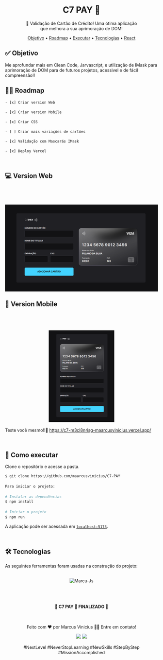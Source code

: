 <h1 align="center">C7 PAY 🏦</h1>

<p align="center">🚀 Validação de Cartão de Crédito! Uma ótima aplicação</br>que melhora a sua aprimoração de DOM!</p>

<p align="center">
 <a href="#objetivo">Objetivo</a> •
 <a href="#roadmap">Roadmap</a> • 
 <a href="#executar">Executar</a> • 
 <a href="#tecnologias">Tecnologias</a> •
 <a href="#React">React</a>
</p>

<h2 id="objetivo">✅ Objetivo </h2>

Me aprofundar mais em Clean Code, Jarvascript, e utilização de IMask para aprimoração de DOM para de futuros projetos, acessivel e de fácil compreensão!!

<h2 id="roadmap">🐱‍🏍 Roadmap</h2>

    - [x] Criar version Web

    - [x] Criar version Mobile

    - [x] Criar CSS

    - [ ] Criar mais variações de cartões

    - [x] Validação com Mascarás IMask

    - [x] Deploy Vercel

<br>

<h2 id="Web"> 💻 Version Web </h2>
<br>
<h1 align="center">
    <img align="center" alt="NextLevelWeek" title="#NextLevelWeek" src="./assets/Web Img Ti1.png">
    <br>
</h1>

<h2 id="Mobile"> 📲 Version Mobile </h2>
<br>
<h1 align="center" >
    <img align="center" height="302" alt="NextLevelWeek" title="#NextLevelWeek" src="./assets/Web Img Ti2.png">
    <br>
</h1>

Teste você mesmo!!🔎 https://c7-m3cl8n4sg-maarcusvinicius.vercel.app/

<br>

<h2 id="executar"> 🚀 Como executar </h2>

Clone o repositório e acesse a pasta.

```bash
$ git clone https://github.com/maarcusvinicius/C7-PAY

Para iniciar o projeto:

# Instalar as dependências
$ npm install

# Iniciar o projeto
$ npm run
```


A aplicação pode ser acessada em [`localhost:5173`](http://localhost:5173).

<br>

<h2 id="tecnologias"> 🛠 Tecnologias </h2>

As seguintes ferramentas foram usadas na construção do projeto:

<br>

<div align="center">
  <img align="center" alt="Marcu-Js" height="40" width="60" src="https://cdn.jsdelivr.net/gh/devicons/devicon/icons/javascript/javascript-original.svg">
</div>

<br><br>

<h4 align="center"> 
	🚧  C7 PAY 🏦 FINALIZADO  🚧
</h4>
<br>
<p align="center">Feito com ❤️ por Marcus Vinicius 👋🏽 Entre em contato!</p>

<div align="center">  
  <a href = "mailto:marcus.editor77@gmail.com"><img src="https://img.shields.io/badge/-Gmail-%23333?style=for-the-badge&logo=gmail&logoColor=white" target="_blank"></a>
  <a href = "https://www.linkedin.com/in/marcus-vinicius-507718228/"><img src="https://img.shields.io/badge/-LinkedIn-%230077B5?style=for-the-badge&logo=linkedin&logoColor=white" target="_blank"></a>
</div>

<br>
<div align="center">  
#NextLevel
#NeverStopLearning
#NewSkills
#StepByStep
#MissionAccomplished
</div>
